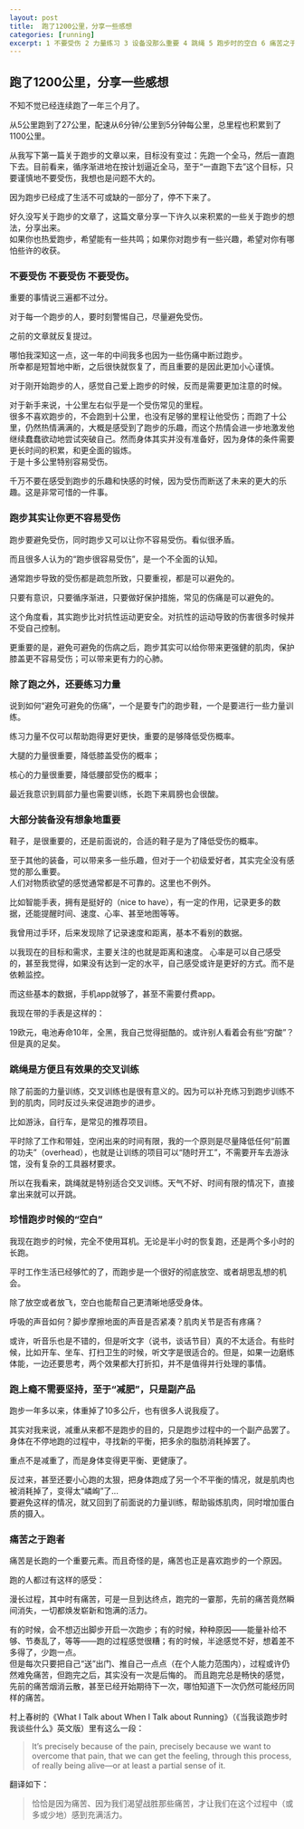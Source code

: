 ```yaml
---
layout: post
title:  跑了1200公里，分享一些感想
categories: [running]
excerpt: 1 不要受伤 2 力量练习 3 设备没那么重要 4 跳绳 5 跑步时的空白 6 痛苦之于跑者
---
```



## 跑了1200公里，分享一些感想

不知不觉已经连续跑了一年三个月了。

从5公里跑到了27公里，配速从6分钟/公里到5分钟每公里，总里程也积累到了1100公里。

从我写下第一篇关于跑步的文章以来，目标没有变过：先跑一个全马，然后一直跑下去。目前看来，循序渐进地在按计划逼近全马，至于“一直跑下去”这个目标，只要谨慎地不要受伤，我想也是问题不大的。

因为跑步已经成了生活不可或缺的一部分了，停不下来了。

好久没写关于跑步的文章了，这篇文章分享一下许久以来积累的一些关于跑步的想法，分享出来。\
如果你也热爱跑步，希望能有一些共鸣；如果你对跑步有一些兴趣，希望对你有哪怕些许的收获。

### 不要受伤 不要受伤 不要受伤。

重要的事情说三遍都不过分。

对于每一个跑步的人，要时刻警惕自己，尽量避免受伤。

之前的文章就反复提过。

哪怕我深知这一点，这一年的中间我多也因为一些伤痛中断过跑步。\
所幸都是短暂地中断，之后很快就恢复了，而且重要的是因此更加小心谨慎。

对于刚开始跑步的人，感觉自己爱上跑步的时候，反而是需要更加注意的时候。

对于新手来说，十公里左右似乎是一个受伤常见的里程。\
很多不喜欢跑步的，不会跑到十公里，也没有足够的里程让他受伤；而跑了十公里，仍然热情满满的，大概是感受到了跑步的乐趣，而这个热情会进一步地激发他继续蠢蠢欲动地尝试突破自己。然而身体其实并没有准备好，因为身体的条件需要更长时间的积累，和更全面的锻炼。\
于是十多公里特别容易受伤。

千万不要在感受到跑步的乐趣和快感的时候，因为受伤而断送了未来的更大的乐趣。这是非常可惜的一件事。

### 跑步其实让你更不容易受伤

跑步要避免受伤，同时跑步又可以让你不容易受伤。看似很矛盾。

而且很多人认为的“跑步很容易受伤”，是一个不全面的认知。

通常跑步导致的受伤都是疏忽所致，只要重视，都是可以避免的。

只要有意识，只要循序渐进，只要做好保护措施，常见的伤痛是可以避免的。

这个角度看，其实跑步比对抗性运动更安全。对抗性的运动导致的伤害很多时候并不受自己控制。

更重要的是，避免可避免的伤病之后，跑步其实可以给你带来更强健的肌肉，保护膝盖更不容易受伤；可以带来更有力的心肺。

### 除了跑之外，还要练习力量

说到如何“避免可避免的伤痛”，一个是要专门的跑步鞋，一个是要进行一些力量训练。

练习力量不仅可以帮助跑得更好更快，重要的是够降低受伤概率。

大腿的力量很重要，降低膝盖受伤的概率；

核心的力量很重要，降低腰部受伤的概率；

最近我意识到肩部力量也需要训练，长跑下来肩膀也会很酸。


### 大部分装备没有想象地重要

鞋子，是很重要的，还是前面说的，合适的鞋子是为了降低受伤的概率。

至于其他的装备，可以带来多一些乐趣，但对于一个初级爱好者，其实完全没有感觉的那么重要。\
人们对物质欲望的感觉通常都是不可靠的。这里也不例外。

比如智能手表，拥有是挺好的（nice to have），有一定的作用，记录更多的数据，还能提醒时间、速度、心率、甚至地图等等。

我曾用过手环，后来发现除了记录速度和距离，基本不看别的数据。

以我现在的目标和需求，主要关注的也就是距离和速度。
心率是可以自己感受的，甚至我觉得，如果没有达到一定的水平，自己感受或许是更好的方式。而不是依赖监控。

而这些基本的数据，手机app就够了，甚至不需要付费app。

我现在带的手表是这样的：

19欧元，电池寿命10年，全黑，我自己觉得挺酷的。或许别人看着会有些“穷酸”？但是真的足矣。


###  跳绳是方便且有效果的交叉训练

除了前面的力量训练，交叉训练也是很有意义的。因为可以补充练习到跑步训练不到的肌肉，同时反过头来促进跑步的进步。

比如游泳，自行车，是常见的推荐项目。

平时除了工作和带娃，空闲出来的时间有限，我的一个原则是尽量降低任何“前置的功夫”（overhead），也就是让训练的项目可以“随时开工”，不需要开车去游泳馆，没有复杂的工具器材要求。

所以在我看来，跳绳就是特别适合交叉训练。天气不好、时间有限的情况下，直接拿出来就可以开跳。


### 珍惜跑步时候的“空白”

我现在跑步的时候，完全不使用耳机。无论是半小时的恢复跑，还是两个多小时的长跑。

平时工作生活已经够忙的了，而跑步是一个很好的彻底放空、或者胡思乱想的机会。

除了放空或者放飞，空白也能帮自己更清晰地感受身体。

呼吸的声音如何？脚步摩擦地面的声音是否紧凑？肌肉关节是否有疼痛？

或许，听音乐也是不错的，但是听文字（说书，谈话节目）真的不太适合。有些时候，比如开车、坐车、打扫卫生的时候，听文字是很适合的。但是，如果一边磨练体能，一边还要思考，两个效果都大打折扣，并不是值得并行处理的事情。


### 跑上瘾不需要坚持，至于“减肥”，只是副产品

跑步一年多以来，体重掉了10多公斤，也有很多人说我瘦了。

其实对我来说，减重从来都不是跑步的目的，只是跑步过程中的一个副产品罢了。\
身体在不停地跑的过程中，寻找新的平衡，把多余的脂肪消耗掉罢了。

重点不是减重了，而是身体变得更平衡、更健康了。

反过来，甚至还要小心跑的太狠，把身体跑成了另一个不平衡的情况，就是肌肉也被消耗掉了，变得太“嶙峋”了...\
要避免这样的情况，就又回到了前面说的力量训练，帮助锻炼肌肉，同时增加蛋白质的摄入。

### 痛苦之于跑者

痛苦是长跑的一个重要元素。而且奇怪的是，痛苦也正是喜欢跑步的一个原因。

跑的人都过有这样的感受：

漫长过程，其中时有痛苦，可是一旦到达终点，跑完的一霎那，先前的痛苦竟然瞬间消失，一切都焕发崭新和饱满的活力。

有的时候，会不想迈出脚步开启一次跑步；有的时候，种种原因——能量补给不够、节奏乱了，等等——跑的过程感觉很糟；有的时候，半途感觉不好，想着差不多得了，少跑一点。\
但是每次只要把自己“送”出门、推自己一点点（在个人能力范围内），过程或许仍然难免痛苦，但跑完之后，其实没有一次是后悔的。
而且跑完总是畅快的感觉，先前的痛苦烟消云散，甚至已经开始期待下一次，哪怕知道下一次仍然可能经历同样的痛苦。


村上春树的《What I Talk about When I Talk about Running》（《当我谈跑步时我谈些什么》英文版）里有这么一段：

>  It’s precisely because of the pain, precisely because we want to overcome that pain, that we can get the feeling, through this process, of really being alive—or at least a partial sense of it.

翻译如下：
> 恰恰是因为痛苦、因为我们渴望战胜那些痛苦，才让我们在这个过程中（或多或少地）感到充满活力。



